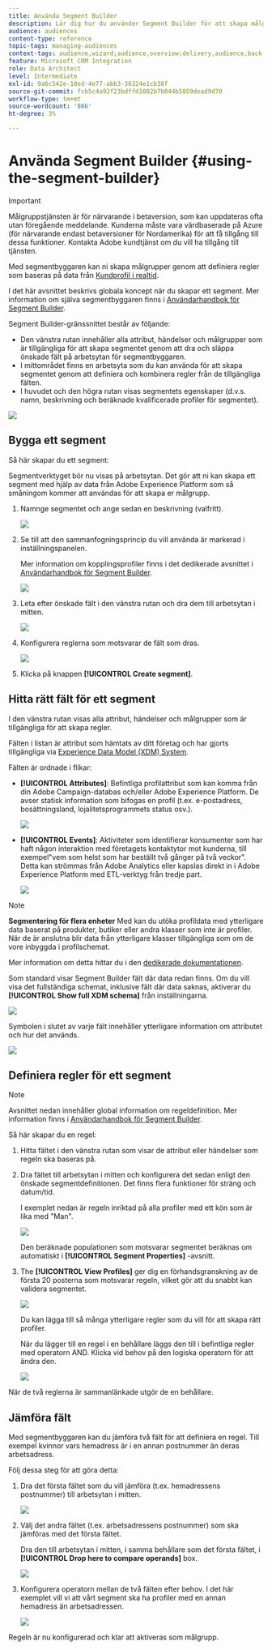 ```yaml
---
title: Använda Segment Builder
description: Lär dig hur du använder Segment Builder för att skapa målgrupper.
audience: audiences
content-type: reference
topic-tags: managing-audiences
context-tags: audience,wizard;audience,overview;delivery,audience,back
feature: Microsoft CRM Integration
role: Data Architect
level: Intermediate
exl-id: 9a6c542e-10ed-4e77-abb3-36324e1cb38f
source-git-commit: fcb5c4a92f23bdffd1082b7b044b5859dead9d70
workflow-type: tm+mt
source-wordcount: '866'
ht-degree: 3%

---
```


# Använda Segment Builder {#using-the-segment-builder}

>[!IMPORTANT]
>
>Målgruppstjänsten är för närvarande i betaversion, som kan uppdateras ofta utan föregående meddelande. Kunderna måste vara värdbaserade på Azure (för närvarande endast betaversioner för Nordamerika) för att få tillgång till dessa funktioner. Kontakta Adobe kundtjänst om du vill ha tillgång till tjänsten.

Med segmentbyggaren kan ni skapa målgrupper genom att definiera regler som baseras på data från [Kundprofil i realtid](https://experienceleague.adobe.com/docs/experience-platform/profile/home.html).

I det här avsnittet beskrivs globala koncept när du skapar ett segment. Mer information om själva segmentbyggaren finns i [Användarhandbok för Segment Builder](https://experienceleague.adobe.com/docs/experience-platform/segmentation/ui/overview.html).

Segment Builder-gränssnittet består av följande:

* Den vänstra rutan innehåller alla attribut, händelser och målgrupper som är tillgängliga för att skapa segmentet genom att dra och släppa önskade fält på arbetsytan för segmentbyggaren.
* I mittområdet finns en arbetsyta som du kan använda för att skapa segmentet genom att definiera och kombinera regler från de tillgängliga fälten.
* I huvudet och den högra rutan visas segmentets egenskaper (d.v.s. namn, beskrivning och beräknade kvalificerade profiler för segmentet).

![](assets/aep_audiences_interface.png)

## Bygga ett segment

Så här skapar du ett segment:

Segmentverktyget bör nu visas på arbetsytan. Det gör att ni kan skapa ett segment med hjälp av data från Adobe Experience Platform som så småningom kommer att användas för att skapa er målgrupp.

1. Namnge segmentet och ange sedan en beskrivning (valfritt).

   ![](assets/aep_audiences_creation_edit_name.png)

1. Se till att den sammanfogningsprincip du vill använda är markerad i inställningspanelen.

   Mer information om kopplingsprofiler finns i det dedikerade avsnittet i [Användarhandbok för Segment Builder](https://experienceleague.adobe.com/docs/experience-platform/segmentation/ui/overview.html).

   ![](assets/aep_audiences_mergepolicy.png)

1. Leta efter önskade fält i den vänstra rutan och dra dem till arbetsytan i mitten.

   ![](assets/aep_audiences_dragfield.png)

1. Konfigurera reglerna som motsvarar de fält som dras.

   ![](assets/aep_audiences_configure_rules.png)

1. Klicka på knappen **[!UICONTROL Create segment]**.

## Hitta rätt fält för ett segment

I den vänstra rutan visas alla attribut, händelser och målgrupper som är tillgängliga för att skapa regler.

Fälten i listan är attribut som hämtats av ditt företag och har gjorts tillgängliga via [Experience Data Model (XDM) System](https://experienceleague.adobe.com/docs/experience-platform/xdm/home.html).

Fälten är ordnade i flikar:

* **[!UICONTROL Attributes]**: Befintliga profilattribut som kan komma från din Adobe Campaign-databas och/eller Adobe Experience Platform. De avser statisk information som bifogas en profil (t.ex. e-postadress, bosättningsland, lojalitetsprogrammets status osv.).

  ![](assets/aep_audiences_attributestab.png)

* **[!UICONTROL Events]**: Aktiviteter som identifierar konsumenter som har haft någon interaktion med företagets kontaktytor mot kunderna, till exempel&quot;vem som helst som har beställt två gånger på två veckor&quot;. Detta kan strömmas från Adobe Analytics eller kapslas direkt in i Adobe Experience Platform med ETL-verktyg från tredje part.

  ![](assets/aep_audiences_eventstab.png)

>[!NOTE]
>
>**Segmentering för flera enheter** Med kan du utöka profildata med ytterligare data baserat på produkter, butiker eller andra klasser som inte är profiler. När de är anslutna blir data från ytterligare klasser tillgängliga som om de vore inbyggda i profilschemat.
>
>Mer information om detta hittar du i den [dedikerade dokumentationen](https://experienceleague.adobe.com/docs/experience-platform/segmentation/multi-entity-segmentation.html).

Som standard visar Segment Builder fält där data redan finns. Om du vill visa det fullständiga schemat, inklusive fält där data saknas, aktiverar du **[!UICONTROL Show full XDM schema]** från inställningarna.

![](assets/aep_audiences_populatedfields.png)

Symbolen i slutet av varje fält innehåller ytterligare information om attributet och hur det används.

![](assets/aep_audiences_isymbol.png)

## Definiera regler för ett segment

>[!NOTE]
>
>Avsnittet nedan innehåller global information om regeldefinition. Mer information finns i [Användarhandbok för Segment Builder](https://experienceleague.adobe.com/docs/experience-platform/segmentation/ui/overview.html).

Så här skapar du en regel:

1. Hitta fältet i den vänstra rutan som visar de attribut eller händelser som regeln ska baseras på.

1. Dra fältet till arbetsytan i mitten och konfigurera det sedan enligt den önskade segmentdefinitionen. Det finns flera funktioner för sträng och datum/tid.

   I exemplet nedan är regeln inriktad på alla profiler med ett kön som är lika med &quot;Man&quot;.

   ![](assets/aep_audiences_malegender.png)

   Den beräknade populationen som motsvarar segmentet beräknas om automatiskt i **[!UICONTROL Segment Properties]** -avsnitt.

1. The **[!UICONTROL View Profiles]** ger dig en förhandsgranskning av de första 20 posterna som motsvarar regeln, vilket gör att du snabbt kan validera segmentet.

   ![](assets/aep_audiences_samplepreview.png)

   Du kan lägga till så många ytterligare regler som du vill för att skapa rätt profiler.

   När du lägger till en regel i en behållare läggs den till i befintliga regler med operatorn AND. Klicka vid behov på den logiska operatorn för att ändra den.

   ![](assets/aep_audiences_andoperator.png)

När de två reglerna är sammanlänkade utgör de en behållare.

## Jämföra fält

Med segmentbyggaren kan du jämföra två fält för att definiera en regel. Till exempel kvinnor vars hemadress är i en annan postnummer än deras arbetsadress.

Följ dessa steg för att göra detta:

1. Dra det första fältet som du vill jämföra (t.ex. hemadressens postnummer) till arbetsytan i mitten.

   ![](assets/aep_audiences_comparing_1.png)

1. Välj det andra fältet (t.ex. arbetsadressens postnummer) som ska jämföras med det första fältet.

   Dra den till arbetsytan i mitten, i samma behållare som det första fältet, i **[!UICONTROL Drop here to compare operands]** box.

   ![](assets/aep_audiences_comparing_2.png)

1. Konfigurera operatorn mellan de två fälten efter behov. I det här exemplet vill vi att vårt segment ska ha profiler med en annan hemadress än arbetsadressen.

   ![](assets/aep_audiences_comparing_3.png)

Regeln är nu konfigurerad och klar att aktiveras som målgrupp.
